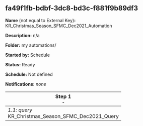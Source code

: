 ## fa49f1fb-bdbf-3dc8-bd3c-f881f9b89df3

**Name** (not equal to External Key)**:** KR_Christmas_Season_SFMC_Dec2021_Automation

**Description:** n/a

**Folder:** my automations/

**Started by:** Schedule

**Status:** Ready

**Schedule:** Not defined

**Notifications:** _none_


| Step 1<br>_<small>-</small>_ |
| --- |
| _1.1: query_<br>KR_Christmas_Season_SFMC_Dec2021_Query |
